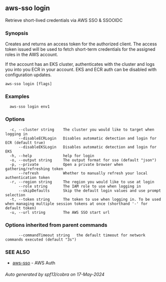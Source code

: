 ## aws-sso login

Retrieve short-lived credentials via AWS SSO & SSOOIDC

### Synopsis

Creates and returns an access token for the authorized client. 
The access token issued will be used to fetch short-term 
credentials for the assigned roles in the AWS account.

If the account has an EKS cluster, authenticates with
the cluster and logs you into you ECR in your account.
EKS and ECR auth can be disabled with configuration
updates.

```
aws-sso login [flags]
```

### Examples

```
  aws-sso login env1
```

### Options

```
  -c, --cluster string    The cluster you would like to target when logging in
      --disableECRLogin   Disables automatic detection and login for ECR (default true)
      --disableEKSLogin   Disables automatic detection and login for EKS
  -h, --help              help for login
  -o, --output string     The output format for sso (default "json")
  -p, --private           Open a private browser when gathering/refreshing token
      --refresh           Whether to manually refresh your local authentication token
  -r, --region string     The region you would like to use at login
      --role string       The IAM role to use when logging in
      --skipDefaults      Skip the default login values and use prompt selection
  -t, --token string      The token to use when logging in. To be used when managing multiple session tokens at once (shorthand '-' for default token)
  -u, --url string        The AWS SSO start url
```

### Options inherited from parent commands

```
      --commandTimeout string   the default timeout for network commands executed (default "3s")
```

### SEE ALSO

* [aws-sso](aws-sso.md)	 - AWS Auth

###### Auto generated by spf13/cobra on 17-May-2024

